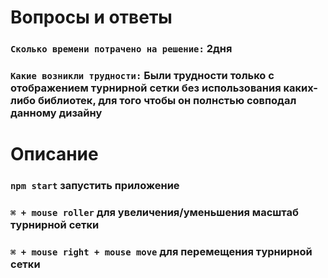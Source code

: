# Вопросы и ответы
### `Сколько времени потрачено на решение:` 2дня
### `Какие возникли трудности:`  Были трудности только с отображением турнирной сетки без использования каких-либо библиотек, для того чтобы он полнстью совподал данному дизайну

# Описание
### `npm start` запустить приложение
### `⌘ + mouse roller` для увеличения/уменьшения  масштаб турнирной сетки
### `⌘ + mouse right + mouse move` для перемещения турнирной сетки
